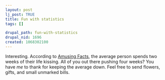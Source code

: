 ```yaml
--- 
layout: post
lj_post: TRUE
title: Fun with statistics
tags: []

drupal_path: fun-with-statistics
drupal_nid: 1696
created: 1068302100
---
```

Interesting. According to <a href="http://www.amusingfacts.com" target="_blank">Amusing Facts</a>, the average person spends two weeks of their life kissing. All of you out there pushing four weeks? You have <i>me</i> to thank for keeping the average down. Feel free to send flowers, gifts, and small unmarked bills.
